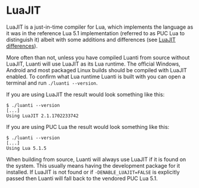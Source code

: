 # LuaJIT
LuaJIT is a just-in-time compiler for Lua, which implements the language as it was in the reference Lua 5.1 implementation (referred to as PUC Lua to distinguish it) albeit with some additions and differences (see [LuaJIT differences](/LuaJIT_differences/)).

More often than not, unless you have compiled Luanti from source without LuaJIT, Luanti will use LuaJIT as its Lua runtime. The official Windows, Android and most packaged Linux builds should be compiled with LuaJIT enabled. To confirm what Lua runtime Luanti is built with you can open a terminal and run `./luanti --version`.

If you are using LuaJIT the result would look something like this:

```
$ ./luanti --version
[...]
Using LuaJIT 2.1.1702233742
```

If you are using PUC Lua the result would look something like this:

```
$ ./luanti --version
[...]
Using Lua 5.1.5
```

When building from source, Luanti will always use LuaJIT if it is found on the system. This usually means having the development package for it installed. If LuaJIT is not found or if `-DENABLE_LUAJIT=FALSE` is explicitly passed then Luanti will fall back to the vendored PUC Lua 5.1.
